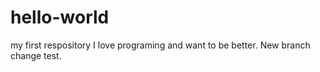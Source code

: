 # hello-world
my first respository
I love programing and want to be better.
New branch change test.
